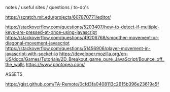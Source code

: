 





notes / useful sites / questions / to-do's

https://scratch.mit.edu/projects/607870771/editor/

https://stackoverflow.com/questions/5203407/how-to-detect-if-multiple-keys-are-pressed-at-once-using-javascript
https://stackoverflow.com/questions/49206768/smoother-movement-or-diagonal-movement-javascript
https://stackoverflow.com/questions/51456906/player-movement-in-javascript-with-socket-io
https://developer.mozilla.org/en-US/docs/Games/Tutorials/2D_Breakout_game_pure_JavaScript/Bounce_off_the_walls
https://www.photopea.com/

ASSETS

https://gist.github.com/TA-Remote/0cfd3fa0408113c2615b396e23619e5f

  